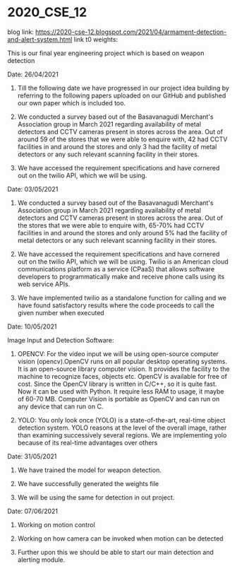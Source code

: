 # 2020_CSE_12
blog link: https://2020-cse-12.blogspot.com/2021/04/armament-detection-and-alert-system.html
link t0 weights:  

This is our final year engineering project which is based on weapon detection

Date: 26/04/2021 
1. Till the following date we have progressed in our project idea building by referring to the following papers uploaded on our GitHub and published our own paper which is included too.
2. We conducted a survey based out of the Basavanagudi Merchant's Association group in March 2021 regarding availability of metal detectors and CCTV cameras present in stores across the area. Out of around 59 of the stores that we were able to enquire with, 42 had CCTV facilities in and around the stores and only 3 had the facility of metal detectors or any such relevant scanning facility in their stores.

3. We have accessed the requirement specifications and have cornered out on the twilio API, which we will be using.

Date: 03/05/2021 


1. We conducted a survey based out of the Basavanagudi Merchant's Association group in March 2021 regarding availability of metal detectors and CCTV cameras present in stores across the area. Out of the stores that we were able to enquire with, 65-70% had CCTV facilities in and around the stores and only around 5% had the facility of metal detectors or any such relevant scanning facility in their stores.

2. We have accessed the requirement specifications and have cornered out on the twilio API, which we will be using.
Twilio  is an American cloud communications platform as a service (CPaaS) that allows software developers to programmatically make and receive phone calls using its web service APIs.

3. We have implemented twilio as a standalone function for calling and we have found satisfactory results where the code proceeds to call the given number when executed

Date: 10/05/2021

Image Input and Detection Software: 

1. OPENCV: For the video input we will be using open-source computer vision (opencv).OpenCV runs on all popular desktop operating systems. It is an open-source library computer vision. It provides the facility to the machine to recognize faces, objects etc. OpenCV is available for free of cost. Since the OpenCV library is written in C/C++, so it is quite fast. Now it can be used with Python. It require less RAM to usage, it maybe of 60-70 MB. Computer Vision is portable as OpenCV and can run on any device that can run on C.

2. YOLO: You only look once (YOLO) is a state-of-the-art, real-time object detection system. YOLO reasons at the level of the overall image, rather than examining successively several regions. We are implementing yolo because of its real-time advantages over others

Date: 31/05/2021


1. We have trained the model for weapon detection.

2. We have successfully generated the weights file 

3. We will be using the same for detection in out project.

Date: 07/06/2021
1. Working on motion control

2. Working on how camera can be invoked when motion can be detected

3. Further upon this we should be able to start our main detection and alerting module.
